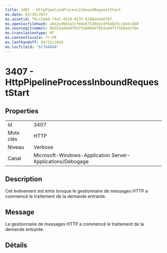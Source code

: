 ```yaml
---
title: 3407 - HttpPipelineProcessInboundRequestStart
ms.date: 03/30/2017
ms.assetid: f9cc34e8-f4e1-43c8-823f-6186ee5e676f
ms.openlocfilehash: a6e2ed601a3cf84a5752692cdf04825cc8eec4b0
ms.sourcegitcommit: 9b552addadfb57fab0b9e7852ed4f1f1b8a42f8e
ms.translationtype: MT
ms.contentlocale: fr-FR
ms.lasthandoff: 04/23/2019
ms.locfileid: "61764684"
---
```

# <a name="3407---httppipelineprocessinboundrequeststart"></a>3407 - HttpPipelineProcessInboundRequestStart
## <a name="properties"></a>Properties  
  
|||  
|-|-|  
|Id|3407|  
|Mots clés|HTTP|  
|Niveau|Verbose|  
|Canal|Microsoft-Windows-Application Server-Applications/Débogage|  
  
## <a name="description"></a>Description  
 Cet événement est émis lorsque le gestionnaire de messages HTTP a commencé le traitement de la demande entrante.  
  
## <a name="message"></a>Message  
 Le gestionnaire de messages HTTP a commencé le traitement de la demande entrante.  
  
## <a name="details"></a>Détails
